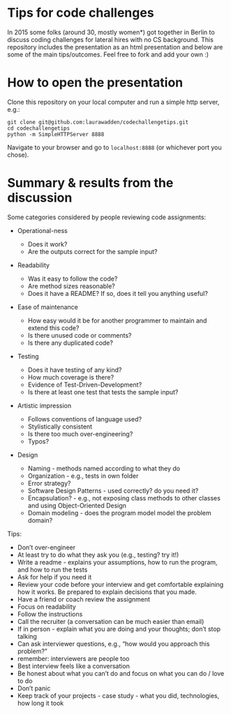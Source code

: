 # Tips for code challenges

In 2015 some folks (around 30, mostly women*) got together in Berlin to discuss coding challenges for lateral hires with no CS background. This repository includes the presentation as an html presentation and below are some of the main tips/outcomes. Feel free to fork and add your own :)

# How to open the presentation

Clone this repository on your local computer and run a simple http server, e.g.:
```
git clone git@github.com:laurawadden/codechallengetips.git
cd codechallengetips
python -m SimpleHTTPServer 8888
```

Navigate to your browser and go to `localhost:8888` (or whichever port you chose).

# Summary & results from the discussion

Some categories considered by people reviewing code assignments:
* Operational-ness
  * Does it work?
  * Are the outputs correct for the sample input?

* Readability
  * Was it easy to follow the code?
  * Are method sizes reasonable?
  * Does it have a README? If so, does it tell you anything useful?

* Ease of maintenance
  * How easy would it be for another programmer to maintain and extend this code?
  * Is there unused code or comments?
  * Is there any duplicated code?

* Testing
  * Does it have testing of any kind?
  * How much coverage is there?
  * Evidence of Test-Driven-Development?
  * Is there at least one test that tests the sample input?

* Artistic impression
  * Follows conventions of language used?
  * Stylistically consistent
  * Is there too much over-engineering?
  * Typos?

* Design
  * Naming - methods named according to what they do
  * Organization - e.g., tests in own folder
  * Error strategy?
  * Software Design Patterns - used correctly? do you need it?
  * Encapsulation? - e.g., not exposing class methods to other classes and using Object-Oriented Design
  * Domain modeling - does the program model model the problem domain?

Tips:
* Don’t over-engineer
* At least try to do what they ask you (e.g., testing? try it!)
* Write a readme - explains your assumptions, how to run the program, and how to run the tests
* Ask for help if you need it
* Review your code before your interview and get comfortable explaining how it works. Be prepared to explain decisions that you made.
* Have a friend or coach review the assignment
* Focus on readability
* Follow the instructions
* Call the recruiter (a conversation can be much easier than email)
* If in person - explain what you are doing and your thoughts; don’t stop talking
* Can ask interviewer questions, e.g., “how would you approach this problem?”
* remember: interviewers are people too
* Best interview feels like a conversation
* Be honest about what you can’t do and focus on what you can do / love to do
* Don’t panic
* Keep track of your projects - case study - what you did, technologies, how long it took
